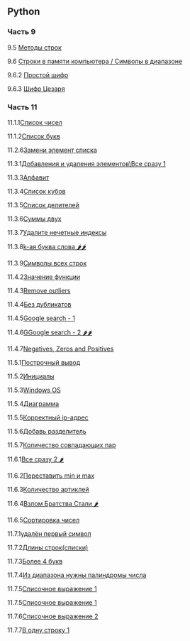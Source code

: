 ## Python

### Часть 9

9.5 [Методы строк](9.5.3.1)

9.6 [Строки в памяти компьютера / Символы в диапазоне](9.6)

9.6.2 [Простой шифр](9.6.2)

9.6.3 [Шифр Цезаря](9.6.3)

### Часть 11

11.1.1[Список чисел](11.1.1)

11.1.2[Список букв](11.1.2)

11.2.6[Замени элемент списка](11.2.6)

11.3.1[Добавления и удаления элементов\Все сразу 1](11.3.1)

11.3.3[Алфавит](11.3.3)

11.3.4[Список кубов](11.3.4)

11.3.5[Список делителей](11.3.5)

11.3.6[Суммы двух](11.3.6)

11.3.7[Удалите нечетные индексы](11.3.7)

11.3.8[k-ая буква слова 🌶️🌶️](11.3.8)

11.3.9[Символы всех строк](11.3.9)

11.4.2[Значение функции](11.4.2)

11.4.3[Remove outliers](11.4.3)

11.4.4[Без дубликатов](11.4.4)

11.4.5[Google search - 1](11.4.5)

11.4.6[GGoogle search - 2 🌶️🌶️](11.4.6)

11.4.7[Negatives, Zeros and Positives](11.4.7)

11.5.1[Построчный вывод](11.5.1)

11.5.2[Инициалы](11.5.2)

11.5.3[Windows OS](11.5.3)

11.5.4[Диаграмма](11.5.4)

11.5.5[Корректный ip-адрес](11.5.5)

11.5.6[Добавь разделитель](11.5.6)

11.5.7[Количество совпадающих пар](11.5.7)

11.6.1[Все сразу 2 🌶️](11.6.1)

11.6.2[Переставить min и max](11.6.2)

11.6.3[Количество артиклей](11.6.3)

11.6.4[Взлом Братства Стали 🌶️](11.6.4)

11.6.5[Сортировка чисел](11.6.5)

11.7.1[удалён первый символ](11.7.1)

11.7.2[Длины строк(списки)](11.7.2)

11.7.3[Более 4 букв](11.7.3)

11.7.4[Из диапазона нужны палиндромы числа](11.7.4)

11.7.5[Списочное выражение 1](11.7.5)

11.7.5[Списочное выражение 1](11.7.5)

11.7.6[Списочное выражение 2](11.7.6)

11.7.7[В одну строку 1](11.7.7)
